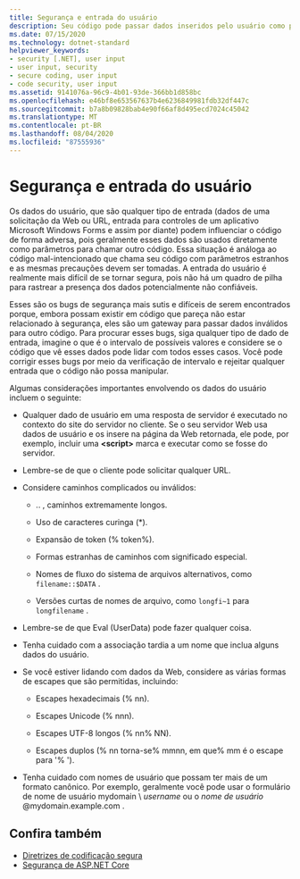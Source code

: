 ```yaml
---
title: Segurança e entrada do usuário
description: Seu código pode passar dados inseridos pelo usuário como parâmetros para outro código, o que pode afetar a segurança. Você pode fazer a verificação de intervalo para rejeitar a entrada problemática.
ms.date: 07/15/2020
ms.technology: dotnet-standard
helpviewer_keywords:
- security [.NET], user input
- user input, security
- secure coding, user input
- code security, user input
ms.assetid: 9141076a-96c9-4b01-93de-366bb1d858bc
ms.openlocfilehash: e46bf8e653567637b4e6236849981fdb32df447c
ms.sourcegitcommit: b7a8b09828bab4e90f66af8d495ecd7024c45042
ms.translationtype: MT
ms.contentlocale: pt-BR
ms.lasthandoff: 08/04/2020
ms.locfileid: "87555936"
---
```

# <a name="security-and-user-input"></a>Segurança e entrada do usuário

Os dados do usuário, que são qualquer tipo de entrada (dados de uma solicitação da Web ou URL, entrada para controles de um aplicativo Microsoft Windows Forms e assim por diante) podem influenciar o código de forma adversa, pois geralmente esses dados são usados diretamente como parâmetros para chamar outro código. Essa situação é análoga ao código mal-intencionado que chama seu código com parâmetros estranhos e as mesmas precauções devem ser tomadas. A entrada do usuário é realmente mais difícil de se tornar segura, pois não há um quadro de pilha para rastrear a presença dos dados potencialmente não confiáveis.

Esses são os bugs de segurança mais sutis e difíceis de serem encontrados porque, embora possam existir em código que pareça não estar relacionado à segurança, eles são um gateway para passar dados inválidos para outro código. Para procurar esses bugs, siga qualquer tipo de dado de entrada, imagine o que é o intervalo de possíveis valores e considere se o código que vê esses dados pode lidar com todos esses casos. Você pode corrigir esses bugs por meio da verificação de intervalo e rejeitar qualquer entrada que o código não possa manipular.

Algumas considerações importantes envolvendo os dados do usuário incluem o seguinte:

- Qualquer dado de usuário em uma resposta de servidor é executado no contexto do site do servidor no cliente. Se o seu servidor Web usa dados de usuário e os insere na página da Web retornada, ele pode, por exemplo, incluir uma **\<script>** marca e executar como se fosse do servidor.

- Lembre-se de que o cliente pode solicitar qualquer URL.

- Considere caminhos complicados ou inválidos:

  - .. \, caminhos extremamente longos.

  - Uso de caracteres curinga (*).

  - Expansão de token (% token%).

  - Formas estranhas de caminhos com significado especial.

  - Nomes de fluxo do sistema de arquivos alternativos, como `filename::$DATA` .

  - Versões curtas de nomes de arquivo, como `longfi~1` para `longfilename` .

- Lembre-se de que Eval (UserData) pode fazer qualquer coisa.

- Tenha cuidado com a associação tardia a um nome que inclua alguns dados do usuário.

- Se você estiver lidando com dados da Web, considere as várias formas de escapes que são permitidas, incluindo:

  - Escapes hexadecimais (% nn).

  - Escapes Unicode (% nnn).

  - Escapes UTF-8 longos (% nn% NN).

  - Escapes duplos (% nn torna-se% mmnn, em que% mm é o escape para '% ').

- Tenha cuidado com nomes de usuário que possam ter mais de um formato canônico. Por exemplo, geralmente você pode usar o formulário de nome de usuário mydomain \\ *username* ou o *nome de usuário* @mydomain.example.com .

## <a name="see-also"></a>Confira também

- [Diretrizes de codificação segura](secure-coding-guidelines.md)
- [Segurança de ASP.NET Core](/aspnet/core/security/)

